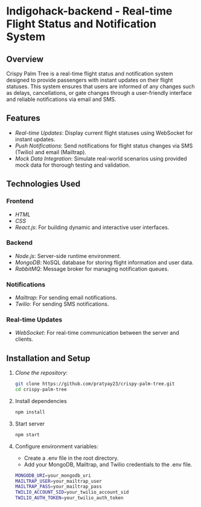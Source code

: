 # Indigohack-backend - Real-time Flight Status and Notification System

## Overview

Crispy Palm Tree is a real-time flight status and notification system designed to provide passengers with instant updates on their flight statuses. This system ensures that users are informed of any changes such as delays, cancellations, or gate changes through a user-friendly interface and reliable notifications via email and SMS.

## Features

- *Real-time Updates*: Display current flight statuses using WebSocket for instant updates.
- *Push Notifications*: Send notifications for flight status changes via SMS (Twilio) and email (Mailtrap).
- *Mock Data Integration*: Simulate real-world scenarios using provided mock data for thorough testing and validation.

## Technologies Used

### Frontend

- *HTML*
- *CSS*
- *React.js*: For building dynamic and interactive user interfaces.

### Backend

- *Node.js*: Server-side runtime environment.
- *MongoDB*: NoSQL database for storing flight information and user data.
- *RabbitMQ*: Message broker for managing notification queues.

### Notifications

- *Mailtrap*: For sending email notifications.
- *Twilio*: For sending SMS notifications.

### Real-time Updates

- *WebSocket*: For real-time communication between the server and clients.

## Installation and Setup

1. *Clone the repository*:
   ```sh
   git clone https://github.com/pratyay23/crispy-palm-tree.git
   cd crispy-palm-tree
2. Install dependencies   
    ```sh
    npm install
3. Start server
    ```sh
    npm start  
4. Configure environment variables:

    - Create a .env file in the root directory.
    - Add your MongoDB, Mailtrap, and Twilio credentials to the .env file.

    ```sh
    MONGODB_URI=your_mongodb_uri
    MAILTRAP_USER=your_mailtrap_user
    MAILTRAP_PASS=your_mailtrap_pass
    TWILIO_ACCOUNT_SID=your_twilio_account_sid
    TWILIO_AUTH_TOKEN=your_twilio_auth_token

